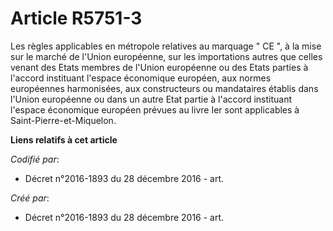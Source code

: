 # Article R5751-3

Les règles applicables en métropole relatives au marquage " CE ", à la mise sur le marché de l'Union européenne, sur les
importations autres que celles venant des Etats membres de l'Union européenne ou des Etats parties à l'accord instituant
l'espace économique européen, aux normes européennes harmonisées, aux constructeurs ou mandataires établis dans l'Union
européenne ou dans un autre Etat partie à l'accord instituant l'espace économique européen prévues au livre Ier sont
applicables à Saint-Pierre-et-Miquelon.

**Liens relatifs à cet article**

_Codifié par_:

  - Décret n°2016-1893 du 28 décembre 2016 - art.

_Créé par_:

  - Décret n°2016-1893 du 28 décembre 2016 - art.
